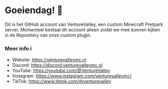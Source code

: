 # Goeiendag! 👋

Dit is het GitHub account van VentureValley, een custom Minecraft Pretpark server.
Momenteel bestaat dit account alleen zodat we mee kunnen kijken in de Repository van onze custom plugin. 

### Meer info ℹ
- Website: https://venturevalleymc.nl
- Discord: https://discord.venturevalleymc.nl
- YouTube: https://youtube.com/@VentureValley
- Instagram: https://www.instagram.com/venturevalleymc/
- TikTok: https://www.tiktok.com/@venturevalley
